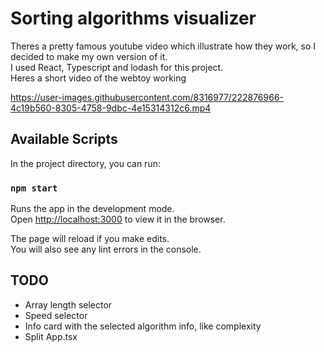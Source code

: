 # Sorting algorithms visualizer
Theres a pretty famous youtube video which illustrate how they work, so I decided to make my own version of it.  
I used React, Typescript and lodash for this project.  
Heres a short video of the webtoy working  


https://user-images.githubusercontent.com/8316977/222876966-4c19b560-8305-4758-9dbc-4e15314312c6.mp4

## Available Scripts

In the project directory, you can run:

### `npm start`

Runs the app in the development mode.\
Open [http://localhost:3000](http://localhost:3000) to view it in the browser.

The page will reload if you make edits.\
You will also see any lint errors in the console.

## TODO
* Array length selector
* Speed selector
* Info card with the selected algorithm info, like complexity
* Split App.tsx
